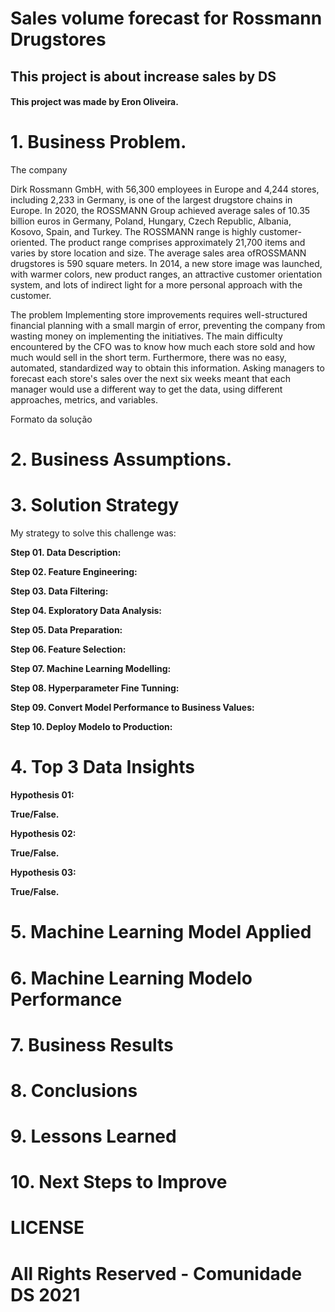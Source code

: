# Sales volume forecast for Rossmann Drugstores

## This project is about increase sales by DS

#### This project was made by Eron Oliveira.

# 1. Business Problem.

The company

Dirk Rossmann GmbH, with 56,300 employees in Europe and 4,244 stores, including 2,233 in Germany, is one of the largest drugstore chains in Europe. In 2020, the ROSSMANN Group achieved average sales of 10.35 billion euros in Germany, Poland, Hungary, Czech Republic, Albania, Kosovo, Spain, and Turkey.
The ROSSMANN range is highly customer-oriented. The product range comprises approximately 21,700 items and varies by store location and size. The average sales area of ​​ROSSMANN drugstores is 590 square meters.
In 2014, a new store image was launched, with warmer colors, new product ranges, an attractive customer orientation system, and lots of indirect light for a more personal approach with the customer.

The problem
Implementing store improvements requires well-structured financial planning with a small margin of error, preventing the company from wasting money on implementing the initiatives.
The main difficulty encountered by the CFO was to know how much each store sold and how much would sell in the short term.
Furthermore, there was no easy, automated, standardized way to obtain this information.
Asking managers to forecast each store's sales over the next six weeks meant that each manager would use a different way to get the data, using different approaches, metrics, and variables.

Formato da solução




# 2. Business Assumptions.

# 3. Solution Strategy

My strategy to solve this challenge was:

**Step 01. Data Description:**

**Step 02. Feature Engineering:**

**Step 03. Data Filtering:**

**Step 04. Exploratory Data Analysis:**

**Step 05. Data Preparation:**

**Step 06. Feature Selection:**

**Step 07. Machine Learning Modelling:**

**Step 08. Hyperparameter Fine Tunning:**

**Step 09. Convert Model Performance to Business Values:**

**Step 10. Deploy Modelo to Production:**

# 4. Top 3 Data Insights

**Hypothesis 01:**

**True/False.**

**Hypothesis 02:**

**True/False.**

**Hypothesis 03:**

**True/False.**

# 5. Machine Learning Model Applied

# 6. Machine Learning Modelo Performance

# 7. Business Results

# 8. Conclusions

# 9. Lessons Learned

# 10. Next Steps to Improve

# LICENSE

# All Rights Reserved - Comunidade DS 2021
